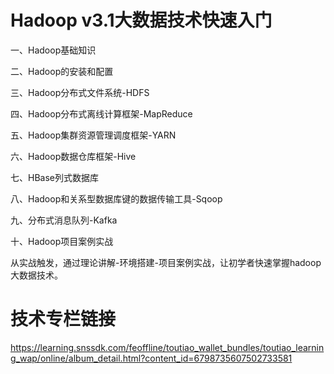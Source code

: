 # Hadoop v3.1大数据技术快速入门

一、Hadoop基础知识

二、Hadoop的安装和配置

三、Hadoop分布式文件系统-HDFS

四、Hadoop分布式离线计算框架-MapReduce

五、Hadoop集群资源管理调度框架-YARN

六、Hadoop数据仓库框架-Hive

七、HBase列式数据库

八、Hadoop和关系型数据库键的数据传输工具-Sqoop

九、分布式消息队列-Kafka

十、Hadoop项目案例实战

从实战触发，通过理论讲解-环境搭建-项目案例实战，让初学者快速掌握hadoop大数据技术。



# 技术专栏链接

https://learning.snssdk.com/feoffline/toutiao_wallet_bundles/toutiao_learning_wap/online/album_detail.html?content_id=6798735607502733581

